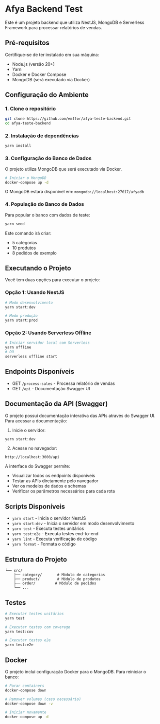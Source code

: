 # Afya Backend Test

Este é um projeto backend que utiliza NestJS, MongoDB e Serverless Framework para processar relatórios de vendas.

## Pré-requisitos

Certifique-se de ter instalado em sua máquina:

- Node.js (versão 20+)
- Yarn
- Docker e Docker Compose
- MongoDB (será executado via Docker)

## Configuração do Ambiente

### 1. Clone o repositório
```bash
git clone https://github.com/emffor/afya-teste-backend.git
cd afya-teste-backend
```

### 2. Instalação de dependências
```bash
yarn install
```

### 3. Configuração do Banco de Dados

O projeto utiliza MongoDB que será executado via Docker.

```bash
# Iniciar o MongoDB
docker-compose up -d
```

O MongoDB estará disponível em: `mongodb://localhost:27017/afyadb`

### 4. População do Banco de Dados

Para popular o banco com dados de teste:

```bash
yarn seed
```

Este comando irá criar:
- 5 categorias
- 10 produtos
- 8 pedidos de exemplo

## Executando o Projeto

Você tem duas opções para executar o projeto:

### Opção 1: Usando NestJS
```bash
# Modo desenvolvimento
yarn start:dev

# Modo produção
yarn start:prod
```

### Opção 2: Usando Serverless Offline
```bash
# Iniciar servidor local com Serverless
yarn offline
# OU
serverless offline start
```

## Endpoints Disponíveis

- GET `/process-sales` - Processa relatório de vendas
- GET `/api` - Documentação Swagger UI

## Documentação da API (Swagger)

O projeto possui documentação interativa das APIs através do Swagger UI.
Para acessar a documentação:

1. Inicie o servidor:
```bash
yarn start:dev
```

2. Acesse no navegador:
```
http://localhost:3000/api
```

A interface do Swagger permite:
- Visualizar todos os endpoints disponíveis
- Testar as APIs diretamente pelo navegador
- Ver os modelos de dados e schemas
- Verificar os parâmetros necessários para cada rota

## Scripts Disponíveis

- `yarn start` - Inicia o servidor NestJS
- `yarn start:dev` - Inicia o servidor em modo desenvolvimento
- `yarn test` - Executa testes unitários
- `yarn test:e2e` - Executa testes end-to-end
- `yarn lint` - Executa verificação de código
- `yarn format` - Formata o código

## Estrutura do Projeto

```
└── src/
    ├── category/       # Módulo de categorias
    ├── product/        # Módulo de produtos
    ├── order/         # Módulo de pedidos
    └── ...
```

## Testes

```bash
# Executar testes unitários
yarn test

# Executar testes com coverage
yarn test:cov

# Executar testes e2e
yarn test:e2e
```

## Docker

O projeto inclui configuração Docker para o MongoDB. Para reiniciar o banco:

```bash
# Parar containers
docker-compose down

# Remover volumes (caso necessário)
docker-compose down -v

# Iniciar novamente
docker-compose up -d
```
````
